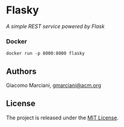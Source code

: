 # Flasky

*A simple REST service powered by Flask*


### Docker
```
docker run -p 8000:8000 flasky
```


## Authors
Giacomo Marciani, [gmarciani@acm.org](mailto:gmarciani@acm.org)


## License
The project is released under the [MIT License](https://opensource.org/licenses/MIT).